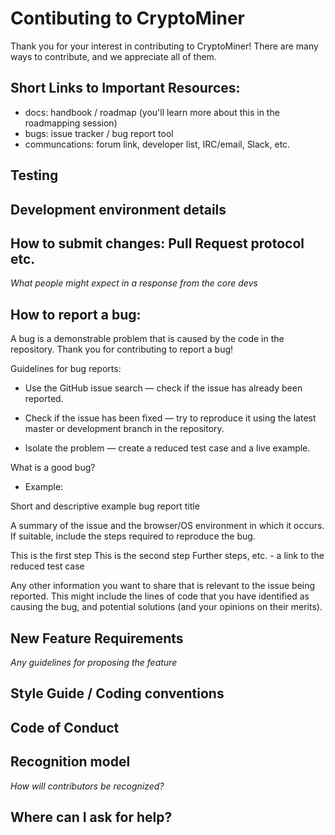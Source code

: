 # Contibuting to CryptoMiner

Thank you for your interest in contributing to CryptoMiner! There are many ways to contribute, and we appreciate all of them.


## Short Links to Important Resources:
* docs: handbook / roadmap (you'll learn more about this in the roadmapping session)
* bugs: issue tracker / bug report tool
* communcations: forum link, developer list, IRC/email, Slack, etc.
## Testing

## Development environment details

## How to submit changes: Pull Request protocol etc. 
_What people might expect in a response from the core devs_ 

## How to report a bug: 
A bug is a demonstrable problem that is caused by the code in the repository. Thank you for contributing to report a bug!

Guidelines for bug reports:

* Use the GitHub issue search — check if the issue has already been reported.

* Check if the issue has been fixed — try to reproduce it using the latest master or development branch in the repository.


* Isolate the problem — create a reduced test case and a live example.

What is a good bug?

* Example:

Short and descriptive example bug report title

A summary of the issue and the browser/OS environment in which it occurs. If suitable, include the steps required to reproduce the bug.

This is the first step
This is the second step
Further steps, etc.
<url> - a link to the reduced test case

Any other information you want to share that is relevant to the issue being reported. This might include the lines of code that you have identified as causing the bug, and potential solutions (and your opinions on their merits).

    
## New Feature Requirements
_Any guidelines for proposing the feature_

## Style Guide / Coding conventions 

## Code of Conduct

## Recognition model
_How will contributors be recognized?_

## Where can I ask for help?
